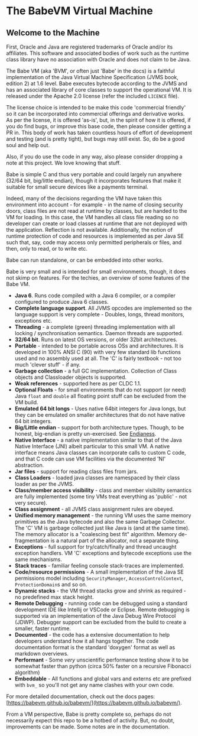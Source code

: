 # The BabeVM Virtual Machine

## Welcome to the Machine

First, Oracle and Java are registered trademarks of Oracle and/or its affiliates.  This software and associated bodies of work such as the runtime class library have no association with Oracle and does not claim to be Java.

The Babe VM (aka 'BVM', or often just 'Babe' in the docs) is a faithful implementation of the Java Virtual Machine Specification (JVMS book, edition 2) at 1.6 level. Babe executes bytecode according to the JVMS and has an associated library of core classes to support the operational VM.  It is released under the Apache 2.0 license (refer the included `LICENCE` file).

The license choice is intended to be make this code 'commercial friendly' so it can be incorporated into commercial offerings and derivative works.  As per the license, it is offered 'as-is', but, in the spirit of how it is offered, if you do find bugs, or improve this base code, then please consider getting a PR in.  This body of work has taken countless hours of effort of development and testing (and is pretty tight), but bugs may still exist.  So, do be a good soul and help out.  

Also, if you do use the code in any way, also please consider dropping a note at this project.  We love knowing that stuff. 

Babe is simple C and thus very portable and could largely run anywhere (32/64 bit, big/little endian), though it incorporates features that make it suitable for small secure devices like a payments terminal.  

Indeed, many of the decisions regarding the VM have taken this environment into account - for example - in the name of closing security doors, class files are not read at runtime by classes, but are handed to the VM for loading.  In this case, the VM handles all class file reading so no developer can create or load classes at runtime that are not deployed with the application.  Reflection is not available.  Additionally, the notion of runtime protection of code and resources is implemented as per Java SE such that, say, code may access only permitted peripherals or files, and then, only to read, or to write etc.

Babe can run standalone, or can be embedded into other works.

Babe is very small and is intended for small environments, though, it does not skimp on features.  For the techies, an overview of some features of the Babe VM.

* **Java 6**.  Runs code compiled with a Java 6 compiler, or a compiler configured to produce Java 6 classes.
* **Complete language support**.  All JVMS opcodes are implemented so the language support is very complete - Doubles, longs, thread monitors, exceptions etc.
* **Threading** - a complete (green) threading implementation with all locking / synchronisation semantics.  Daemon threads are supported.
* **32/64 bit**.  Runs on latest OS versions, or older 32bit architectures. 
* **Portable** - intended to be portable across OSs and architectures.  It is developed in 100% ANSI C (90) with very few standard lib functions used and no assembly used at all.  The 'C' is fairly textbook - not too much 'clever stuff' - if any.  
* **Garbage collection** - a full GC implementation.  Collection of Class objects and Classloader objects is supported.  
* **Weak references** - supported here as per CLDC 1.1.
* **Optional Floats** - for small environments that do not support (or need) Java `float` and `double` all floating point stuff can be excluded from the VM build.
* **Emulated 64 bit longs** - Uses native 64bit integers for Java longs, but they can be emulated on smaller architectures that do not have native 64 bit integers.  
* **Big/Little endian** - support for both architecture types.  Though, to be honest, big-endian is pretty un-exercised. See [Endianess](docs/endian.md).
* **Native Interface** - a native implementation similar to that of the Java Native Interface (JNI) albeit particular to this small VM.  A native interface means Java classes can incorporate calls to custom C code, and that C code can use VM facilities via the documented 'NI' abstraction.
* **Jar files** - support for reading class files from jars.
* **Class Loaders** - loaded java classes are namespaced by their class loader as per the JVMS.
* **Class/member access visibility** - class and member visibility semantics are fully implemented (some tiny VMs treat everything as 'public' - not very secure).
* **Class assignment** - all JVMS class assignment rules are obeyed. 
* **Unified memory management** - the running VM uses the same memory primitives as the Java bytecode and also the same Garbage Collector.  The 'C' VM is garbage collected just like Java is (and at the same time).  The memory allocator is a "coalescing best fit" algorithm.  Memory de-fragmentation is a natural part of the allocator, not a separate thing.
* **Exceptions** - full support for try/catch/finally and thread uncaught exception handlers.  VM 'C' exceptions and bytecode exceptions use the same mechanisms.
* **Stack traces** - familiar feeling console stack-traces are implemented.
* **Code/resource permissions** - A small implementation of the Java SE permissions model including `SecurityManager`, `AccessControlContext`, `ProtectionDomain`s and so on.
* **Dynamic stacks** - the VM thread stacks grow and shrink as required - no predefined max stack height. 
* **Remote Debugging** - running code can be debugged using a standard development IDE like Intellij or VSCode or Eclipse.  Remote debugging is supported via an implementation of the Java Debug Wire Protocol (JDWP).  Debugger support can be excluded from the build to create a smaller, faster runtime.  
* **Documented** - the code has a extensive documentation to help developers understand how it all hangs together. The code documentation format is the standard 'doxygen' format as well as markdown overviews.
* **Performant** - Some _very_ unscientific performance testing show it to be somewhat faster than python (circa 50% faster on a recursive Fibonacci algorithm)
* **Embeddable** - All functions and global vars and externs etc are prefixed with `bvm_` so you'll not get any name clashes with your own code.  

For more detailed documentation, check out the docs pages: [https://babevm.github.io/babevm/](https://babevm.github.io/babevm/).

From a VM perspective, Babe is pretty complete so, perhaps do not necessarily expect this repo to be a hotbed of activity.  But, no doubt, improvements can be made.  Some notes are in the documentation.

